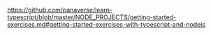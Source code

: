 https://github.com/panaverse/learn-typescript/blob/master/NODE_PROJECTS/getting-started-exercises.md#getting-started-exercises-with-typescript-and-nodejs
